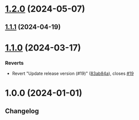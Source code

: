

# [1.2.0](https://github.com/Benny-API/benny-react-native-sdk/compare/v1.1.1...v1.2.0) (2024-05-07)

## [1.1.1](https://github.com/Benny-API/benny-react-native-sdk/compare/v1.1.0...v1.1.1) (2024-04-19)

# [1.1.0](https://github.com/Benny-API/benny-react-native-sdk/compare/v1.0.0...v1.1.0) (2024-03-17)


### Reverts

* Revert "Update release version (#19)" ([83ab84a](https://github.com/Benny-API/benny-react-native-sdk/commit/83ab84a4957dcdca56c6b417d9108dff72631127)), closes [#19](https://github.com/Benny-API/benny-react-native-sdk/issues/19)

# 1.0.0 (2024-01-01)

## Changelog
